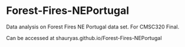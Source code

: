 # Forest-Fires-NEPortugal
Data analysis on Forest Fires NE Portugal data set. For CMSC320 Final.

Can be accessed at shauryas.github.io/Forest-Fires-NEPortugal
